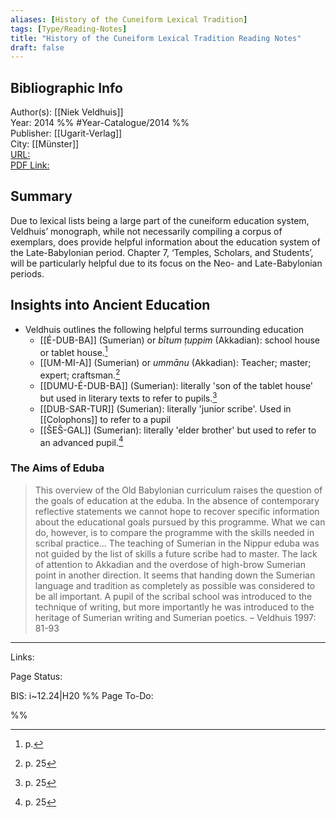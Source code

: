```yaml
---
aliases: [History of the Cuneiform Lexical Tradition]
tags: [Type/Reading-Notes]
title: "History of the Cuneiform Lexical Tradition Reading Notes" 
draft: false
---
```


## Bibliographic Info
Author(s): [[Niek Veldhuis]]<br>
Year: 2014 %% #Year-Catalogue/2014  %%<br>
Publisher: [[Ugarit-Verlag]]<br>
City: [[Münster]]<br>
[URL:]()<br>
[PDF Link:]()<br>

## Summary
Due to lexical lists being a large part of the cuneiform education system, Veldhuis’ monograph, while not necessarily compiling a corpus of exemplars, does provide helpful information about the education system of the Late-Babylonian period. Chapter 7, ‘Temples, Scholars, and Students’, will be particularly helpful due to its focus on the Neo- and Late-Babylonian periods.

## Insights into Ancient Education
- Veldhuis outlines the following helpful terms surrounding education
	- [[É-DUB-BA]] (Sumerian) or *bītum ṭuppim* (Akkadian): school house or tablet house.[^1]
	- [[UM-MI-A]] (Sumerian) or *ummānu* (Akkadian): Teacher; master; expert; craftsman.[^2]
	- [[DUMU-É-DUB-BA]] (Sumerian): literally 'son of the tablet house' but used in literary texts to refer to pupils.[^4]
	- [[DUB-SAR-TUR]] (Sumerian): literally 'junior scribe'. Used in [[Colophons]] to refer to a pupil
	- [[ŠEŠ-GAL]] (Sumerian): literally 'elder brother' but used to refer to an advanced pupil.[^3]


### The Aims of Eduba
> This overview of the Old Babylonian curriculum raises the question of the goals of education at the eduba. In the absence of contemporary reflective statements we cannot hope to recover specific information about the educational goals pursued by this programme. What we can do, however, is to compare the programme with the skills needed in scribal practice... The teaching of Sumerian in the Nippur eduba was not guided by the list of skills a future scribe had to master. The lack of attention to Akkadian and the overdose of high-brow Sumerian point in another direction. It seems that handing down the Sumerian language and tradition as completely as possible was considered to be all important. A pupil of the scribal school was introduced to the technique of writing, but more importantly he was introduced to the heritage of Sumerian writing and Sumerian poetics.
> – Veldhuis 1997: 81-93

--- 
Links: 

Page Status: 

BIS: i~12.24|H20
%%
Page To-Do:

%%
[^1]: p. 
[^2]: p. 25
[^3]: p. 25
[^4]: p. 25